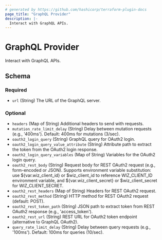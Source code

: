 ```yaml
---
# generated by https://github.com/hashicorp/terraform-plugin-docs
page_title: "GraphQL Provider"
description: |-
  Interact with GraphQL APIs.
---
```


# GraphQL Provider

Interact with GraphQL APIs.



<!-- schema generated by tfplugindocs -->
## Schema

### Required

- `url` (String) The URL of the GraphQL server.

### Optional

- `headers` (Map of String) Additional headers to send with requests.
- `mutation_rate_limit_delay` (String) Delay between mutation requests (e.g., '400ms'). Default: 400ms for mutations (3/sec).
- `oauth2_login_query` (String) GraphQL query for OAuth2 login.
- `oauth2_login_query_value_attribute` (String) Attribute path to extract the token from the OAuth2 login response.
- `oauth2_login_query_variables` (Map of String) Variables for the OAuth2 login query.
- `oauth2_rest_body` (String) Request body for REST OAuth2 request (e.g., form-encoded or JSON). Supports environment variable substitution: use ${var.wiz_client_id} or $wiz_client_id to reference WIZ_CLIENT_ID environment variable, and ${var.wiz_client_secret} or $wiz_client_secret for WIZ_CLIENT_SECRET.
- `oauth2_rest_headers` (Map of String) Headers for REST OAuth2 request.
- `oauth2_rest_method` (String) HTTP method for REST OAuth2 request (default: POST).
- `oauth2_rest_token_path` (String) JSON path to extract token from REST OAuth2 response (e.g., 'access_token').
- `oauth2_rest_url` (String) REST URL for OAuth2 token endpoint (alternative to GraphQL OAuth2).
- `query_rate_limit_delay` (String) Delay between query requests (e.g., '100ms'). Default: 100ms for queries (10/sec).
